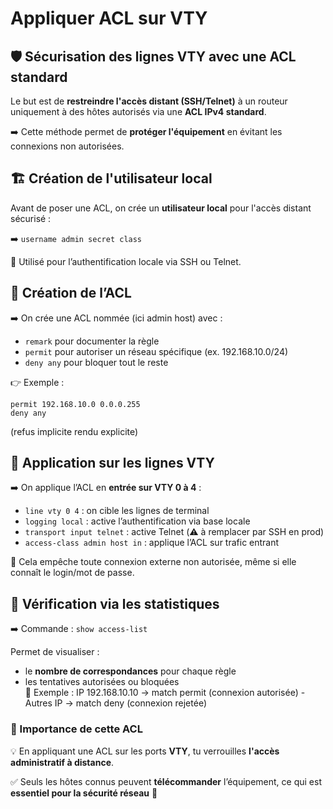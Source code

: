 # Appliquer ACL sur VTY

## **🛡️ Sécurisation des lignes VTY avec une ACL standard**

Le but est de **restreindre l'accès distant (SSH/Telnet)** à un routeur uniquement à des hôtes autorisés via une **ACL IPv4 standard**.

➡️ Cette méthode permet de **protéger l'équipement** en évitant les connexions non autorisées.



## **🏗️ Création de l'utilisateur local**

Avant de poser une ACL, on crée un **utilisateur local** pour l'accès distant sécurisé :

➡️ `username admin secret class`

🎯 Utilisé pour l’authentification locale via SSH ou Telnet.



## **📜 Création de l’ACL**

➡️ On crée une ACL nommée (ici admin host) avec :

- `remark` pour documenter la règle
- `permit` pour autoriser un réseau spécifique (ex. 192.168.10.0/24)
- `deny any` pour bloquer tout le reste

👉 Exemple : 
```console
permit 192.168.10.0 0.0.0.255
deny any
```
(refus implicite rendu explicite)



## **🔌 Application sur les lignes VTY**

➡️ On applique l’ACL en **entrée sur VTY 0 à 4** :

- `line vty 0 4` : on cible les lignes de terminal
- `logging local` : active l’authentification via base locale
- `transport input telnet` : active Telnet (⚠️ à remplacer par SSH en prod)
- `access-class admin host in` : applique l’ACL sur trafic entrant

📌 Cela empêche toute connexion externe non autorisée, même si elle connaît le login/mot de passe.



## **🧪 Vérification via les statistiques**

➡️ Commande : `show access-list`

Permet de visualiser :

- le **nombre de correspondances** pour chaque règle
- les tentatives autorisées ou bloquées  
  🎯 Exemple : IP 192.168.10.10 → match permit (connexion autorisée) - Autres IP → match deny (connexion rejetée)



### **🚨 Importance de cette ACL**

💡 En appliquant une ACL sur les ports **VTY**, tu verrouilles **l'accès administratif à distance**.

✅ Seuls les hôtes connus peuvent **télécommander** l’équipement, ce qui est **essentiel pour la sécurité réseau** 🔐

